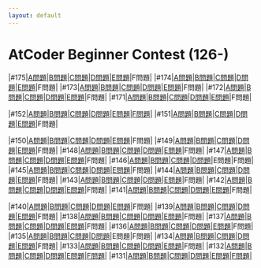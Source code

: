```yaml
---
layout: default
---
```

# AtCoder Beginner Contest (126-)

|#175|[A問題](abc02/175/a.html)|[B問題](abc02/175/b.html)|[C問題](abc02/175/c.html)|[D問題](abc02/175/d.html)|[E問題](abc02/175/e.html)|F問題|
|#174|[A問題](abc02/174/a.html)|[B問題](abc02/174/b.html)|[C問題](abc02/174/c.html)|[D問題](abc02/174/d.html)|[E問題](abc02/174/e.html)|F問題|
|#173|[A問題](abc02/173/a.html)|[B問題](abc02/173/b.html)|[C問題](abc02/173/c.html)|[D問題](abc02/173/d.html)|[E問題](abc02/173/e.html)|F問題|
|#172|[A問題](abc02/172/a.html)|[B問題](abc02/172/b.html)|[C問題](abc02/172/c.html)|[D問題](abc02/172/d.html)|[E問題](abc02/172/e.html)|F問題|
|#171|[A問題](abc02/171/a.html)|[B問題](abc02/171/b.html)|[C問題](abc02/171/c.html)|[D問題](abc02/171/d.html)|[E問題](abc02/171/e.html)|F問題|

|#152|[A問題](abc02/152/a.html)|[B問題](abc02/152/b.html)|[C問題](abc02/152/c.html)|[D問題](abc02/152/d.html)|[E問題](abc02/152/e.html)|[F問題](abc02/152/f.html)|
|#151|[A問題](abc02/151/a.html)|[B問題](abc02/151/b.html)|[C問題](abc02/151/c.html)|[D問題](abc02/151/d.html)|[E問題](abc02/151/e.html)|F問題|

|#150|[A問題](abc02/150/a.html)|[B問題](abc02/150/b.html)|[C問題](abc02/150/c.html)|[D問題](abc02/150/d.html)|[E問題](abc02/150/e.html)|F問題|
|#149|[A問題](abc02/149/a.html)|[B問題](abc02/149/b.html)|[C問題](abc02/149/c.html)|[D問題](abc02/149/d.html)|[E問題](abc02/149/e.html)|F問題|
|#148|[A問題](abc02/148/a.html)|[B問題](abc02/148/b.html)|[C問題](abc02/148/c.html)|[D問題](abc02/148/d.html)|[E問題](abc02/148/e.html)|F問題|
|#147|[A問題](abc02/147/a.html)|[B問題](abc02/147/b.html)|[C問題](abc02/147/c.html)|[D問題](abc02/147/d.html)|[E問題](abc02/147/e.html)|F問題|
|#146|[A問題](abc02/146/a.html)|[B問題](abc02/146/b.html)|[C問題](abc02/146/c.html)|[D問題](abc02/146/d.html)|E問題|F問題|
|#145|[A問題](abc02/145/a.html)|[B問題](abc02/145/b.html)|[C問題](abc02/145/c.html)|[D問題](abc02/145/d.html)|[E問題](abc02/145/e.html)|F問題|
|#144|[A問題](abc02/144/a.html)|[B問題](abc02/144/b.html)|[C問題](abc02/144/c.html)|[D問題](abc02/144/d.html)|[E問題](abc02/144/e.html)|F問題|
|#143|[A問題](abc02/143/a.html)|[B問題](abc02/143/b.html)|[C問題](abc02/143/c.html)|[D問題](abc02/143/d.html)|[E問題](abc02/143/e.html)|F問題|
|#142|[A問題](abc02/142/a.html)|[B問題](abc02/142/b.html)|[C問題](abc02/142/c.html)|[D問題](abc02/142/d.html)|[E問題](abc02/142/e.html)|F問題|
|#141|[A問題](abc02/141/a.html)|[B問題](abc02/141/b.html)|[C問題](abc02/141/c.html)|[D問題](abc02/141/d.html)|[E問題](abc02/141/e.html)|F問題|

|#140|[A問題](abc02/140/a.html)|[B問題](abc02/140/b.html)|[C問題](abc02/140/c.html)|[D問題](abc02/140/d.html)|[E問題](abc02/140/e.html)|F問題|
|#139|[A問題](abc02/139/a.html)|[B問題](abc02/139/b.html)|[C問題](abc02/139/c.html)|[D問題](abc02/139/d.html)|[E問題](abc02/139/e.html)|F問題|
|#138|[A問題](abc02/138/a.html)|[B問題](abc02/138/b.html)|[C問題](abc02/138/c.html)|[D問題](abc02/138/d.html)|[E問題](abc02/138/e.html)|F問題|
|#137|[A問題](abc02/137/a.html)|[B問題](abc02/137/b.html)|[C問題](abc02/137/c.html)|[D問題](abc02/137/d.html)|[E問題](abc02/137/e.html)|F問題|
|#136|[A問題](abc02/136/a.html)|[B問題](abc02/136/b.html)|[C問題](abc02/136/c.html)|[D問題](abc02/136/d.html)|[E問題](abc02/136/e.html)|F問題|
|#135|[A問題](abc02/135/a.html)|[B問題](abc02/135/b.html)|[C問題](abc02/135/c.html)|[D問題](abc02/135/d.html)|E問題|F問題|
|#134|[A問題](abc02/134/a.html)|[B問題](abc02/134/b.html)|[C問題](abc02/134/c.html)|[D問題](abc02/134/d.html)|[E問題](abc02/134/e.html)|F問題|
|#133|[A問題](abc02/133/a.html)|[B問題](abc02/133/b.html)|[C問題](abc02/133/c.html)|[D問題](abc02/133/d.html)|[E問題](abc02/133/e.html)|F問題|
|#132|[A問題](abc02/132/a.html)|[B問題](abc02/132/b.html)|[C問題](abc02/132/c.html)|[D問題](abc02/132/d.html)|[E問題](abc02/132/e.html)|[F問題](abc02/132/f.html)|
|#131|[A問題](abc02/131/a.html)|[B問題](abc02/131/b.html)|[C問題](abc02/131/c.html)|[D問題](abc02/131/d.html)|[E問題](abc02/131/e.html)|[F問題](abc02/131/f.html)|
